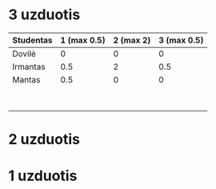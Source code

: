 # 3 uzduotis 

| Studentas | 1 (max 0.5) | 2 (max 2) | 3 (max 0.5) |
|-----------|-------------|-----------|-------------|
| Dovilė    | 0           | 0         | 0           |
| Irmantas  | 0.5         | 2         | 0.5         |
| Mantas    | 0.5         | 0         | 0           |
|           |             |           |             |
|           |             |           |             |
|           |             |           |             |
|           |             |           |             |
|           |             |           |             |
|           |             |           |             |
|           |             |           |             |
|           |             |           |             |

# 2 uzduotis 


# 1 uzduotis